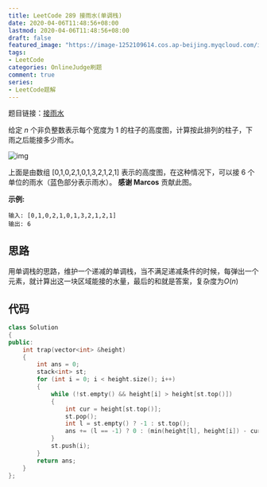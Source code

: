 ```yaml
---
title: LeetCode 289 接雨水(单调栈)
date: 2020-04-06T11:48:56+08:00
lastmod: 2020-04-06T11:48:56+08:00
draft: false
featured_image: "https://image-1252109614.cos.ap-beijing.myqcloud.com/img/20210508221015.png"
tags:
- LeetCode
categories: OnlineJudge刷题
comment: true
series:
- LeetCode题解
---
```


题目链接：[接雨水](https://leetcode-cn.com/problems/trapping-rain-water/)

给定 *n* 个非负整数表示每个宽度为 1 的柱子的高度图，计算按此排列的柱子，下雨之后能接多少雨水。

![img](https://assets.leetcode-cn.com/aliyun-lc-upload/uploads/2018/10/22/rainwatertrap.png)

上面是由数组 [0,1,0,2,1,0,1,3,2,1,2,1] 表示的高度图，在这种情况下，可以接 6 个单位的雨水（蓝色部分表示雨水）。 **感谢 Marcos** 贡献此图。

**示例:**

```
输入: [0,1,0,2,1,0,1,3,2,1,2,1]
输出: 6
```

## 思路

用单调栈的思路，维护一个递减的单调栈，当不满足递减条件的时候，每弹出一个元素，就计算出这一块区域能接的水量，最后的和就是答案，复杂度为$O(n)$

## 代码

```cpp
class Solution
{
public:
    int trap(vector<int> &height)
    {
        int ans = 0;
        stack<int> st;
        for (int i = 0; i < height.size(); i++)
        {
            while (!st.empty() && height[i] > height[st.top()])
            {
                int cur = height[st.top()];
                st.pop();
                int l = st.empty() ? -1 : st.top();
                ans += (l == -1) ? 0 : (min(height[l], height[i]) - cur) * (i - l - 1);
            }
            st.push(i);
        }
        return ans;
    }
};
```


